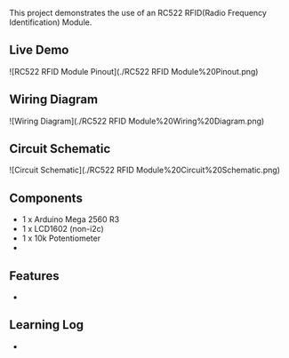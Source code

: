 This project demonstrates the use of an RC522 RFID(Radio Frequency Identification) Module.

## Live Demo

![RC522 RFID Module Pinout](./RC522 RFID Module%20Pinout.png)

## Wiring Diagram

![Wiring Diagram](./RC522 RFID Module%20Wiring%20Diagram.png)

## Circuit Schematic

![Circuit Schematic](./RC522 RFID Module%20Circuit%20Schematic.png)

## Components

- 1 x Arduino Mega 2560 R3
- 1 x LCD1602 (non-i2c)
- 1 x 10k Potentiometer
-

## Features

-

## Learning Log

-
